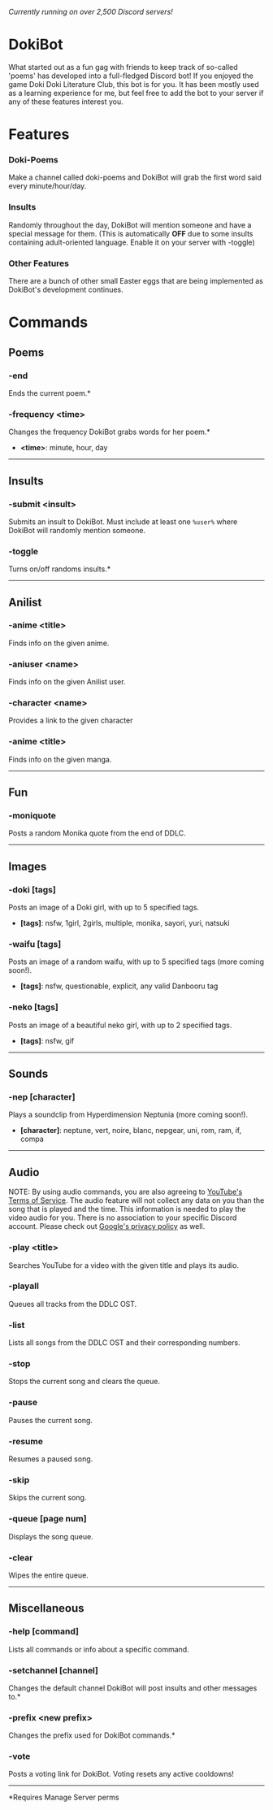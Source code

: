 *Currently running on over 2,500 Discord servers!*

# DokiBot

What started out as a fun gag with friends to keep track of so-called 'poems' has developed into a full-fledged Discord bot! If you enjoyed the game Doki Doki Literature Club, this bot is for you. It has been mostly used as a learning experience for me, but feel free to add the bot to your server if any of these features interest you.

# Features
### Doki-Poems
Make a channel called doki-poems and DokiBot will grab the first word said every minute/hour/day.
 
### Insults
Randomly throughout the day, DokiBot will mention someone and have a special message for them. (This is automatically **OFF** due to some insults containing adult-oriented language. Enable it on your server with -toggle)

### Other Features
There are a bunch of other small Easter eggs that are being implemented as DokiBot's development continues.

# Commands

## Poems
### -end
Ends the current poem.*

### -frequency \<time\>
Changes the frequency DokiBot grabs words for her poem.*
* **\<time\>**: minute, hour, day

---

## Insults
### -submit \<insult\>
Submits an insult to DokiBot. Must include at least one `%user%` where DokiBot will randomly mention someone.

### -toggle
Turns on/off randoms insults.*

---

## Anilist
### -anime \<title\>
Finds info on the given anime.

### -aniuser \<name\>
Finds info on the given Anilist user.

### -character \<name\>
Provides a link to the given character

### -anime \<title\>
Finds info on the given manga.

---

## Fun

### -moniquote
Posts a random Monika quote from the end of DDLC.

---

## Images
### -doki \[tags\]
Posts an image of a Doki girl, with up to 5 specified tags.
* **\[tags\]**: nsfw, 1girl, 2girls, multiple, monika, sayori, yuri, natsuki

### -waifu \[tags\]
Posts an image of a random waifu, with up to 5 specified tags (more coming soon!).
* **\[tags\]**: nsfw, questionable, explicit, any valid Danbooru tag

### -neko \[tags\]
Posts an image of a beautiful neko girl, with up to 2 specified tags.
* **\[tags\]**: nsfw, gif

---

## Sounds
### -nep \[character\]
Plays a soundclip from Hyperdimension Neptunia (more coming soon!).
* **\[character\]**: neptune, vert, noire, blanc, nepgear, uni, rom, ram, if, compa

---

## Audio

NOTE: By using audio commands, you are also agreeing to [YouTube's Terms of Service](https://www.youtube.com/t/terms). The audio feature will not collect any data on you than the song that is played and the time. This information is needed to play the video audio for you. There is no association to your specific Discord account. Please check out [Google's privacy policy](http://www.google.com/policies/privacy) as well.

### -play \<title\>
Searches YouTube for a video with the given title and plays its audio.

### -playall
Queues all tracks from the DDLC OST.

### -list
Lists all songs from the DDLC OST and their corresponding numbers.

### -stop
Stops the current song and clears the queue.

### -pause
Pauses the current song.

### -resume
Resumes a paused song.

### -skip
Skips the current song.

### -queue \[page num\]
Displays the song queue.

### -clear
Wipes the entire queue.

---

## Miscellaneous
### -help \[command\]
Lists all commands or info about a specific command.

### -setchannel \[channel\]
Changes the default channel DokiBot will post insults and other messages to.*

### -prefix \<new prefix\>
Changes the prefix used for DokiBot commands.*

### -vote
Posts a voting link for DokiBot. Voting resets any active cooldowns!

---

\*Requires Manage Server perms
